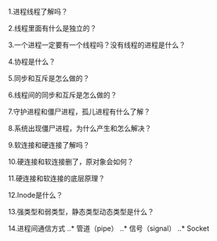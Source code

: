 1.进程线程了解吗？

2.线程里面有什么是独立的？

3.一个进程一定要有一个线程吗？没有线程的进程是什么？

4.协程是什么？

5.同步和互斥是怎么做的？

6.线程间的同步和互斥是怎么做的？

7.守护进程和僵尸进程，孤儿进程有什么了解？

8.系统出现僵尸进程，为什么产生和怎么解决？

9.软连接和硬连接了解吗？

10.硬连接和软连接删了，原对象会如何？

11.硬连接和软连接的底层原理？

12.Inode是什么？

13.强类型和弱类型，静态类型动态类型是什么？

14.进程间通信方式
..* 管道（pipe）
..* 信号（signal）
..* Socket


